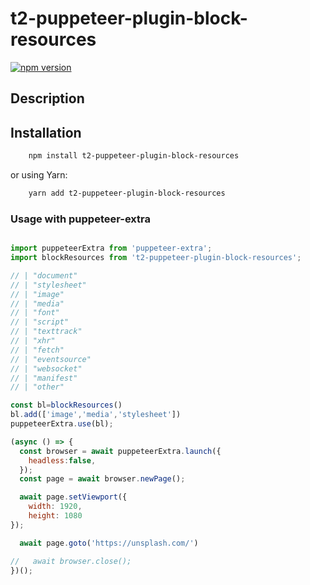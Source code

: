 # t2-puppeteer-plugin-block-resources

[![npm version](https://badge.fury.io/js/t2-puppeteer-plugin-block-resources.svg)](https://badge.fury.io/js/t2-puppeteer-plugin-block-resources)

## Description


## Installation

```bash
    npm install t2-puppeteer-plugin-block-resources
```

or using Yarn:

```bash
    yarn add t2-puppeteer-plugin-block-resources
```




### Usage with puppeteer-extra

```js

import puppeteerExtra from 'puppeteer-extra';
import blockResources from 't2-puppeteer-plugin-block-resources';

// | "document"
// | "stylesheet"
// | "image"
// | "media"
// | "font"
// | "script"
// | "texttrack"
// | "xhr"
// | "fetch"
// | "eventsource"
// | "websocket"
// | "manifest"
// | "other"

const bl=blockResources()
bl.add(['image','media','stylesheet'])
puppeteerExtra.use(bl);

(async () => {
  const browser = await puppeteerExtra.launch({
    headless:false,
  });
  const page = await browser.newPage();

  await page.setViewport({
    width: 1920,
    height: 1080
});

  await page.goto('https://unsplash.com/')

//   await browser.close();
})();

```


